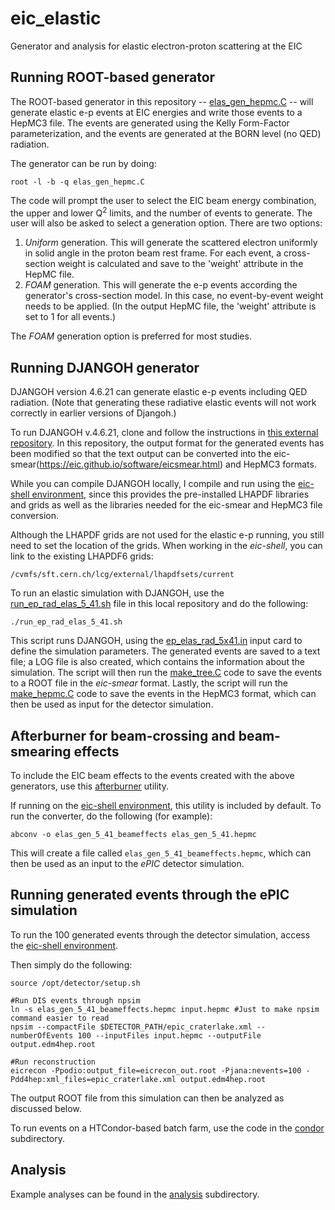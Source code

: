 # eic_elastic
Generator and analysis for elastic electron-proton scattering at the EIC

Running ROOT-based generator
----------------------------
The ROOT-based generator in this repository -- [elas_gen_hepmc.C](elas_gen_hepmc.C) -- will generate elastic e-p events at EIC energies and write those events to a HepMC3 file. The events are generated using the Kelly Form-Factor parameterization, and the events are generated at the BORN level (no QED) radiation.

The generator can be run by doing:
```
root -l -b -q elas_gen_hepmc.C
```
The code will prompt the user to select the EIC beam energy combination, the upper and lower Q<sup>2</sup> limits, and the number of events to generate. The user will also be asked to select a generation option. There are two options:

1. <i>Uniform</i> generation. This will generate the scattered electron uniformly in solid angle in the proton beam rest frame. For each event, a cross-section weight is calculated and save to the 'weight' attribute in the HepMC file.
2. <i>FOAM</i> generation. This will generate the e-p events according the generator's cross-section model. In this case, no event-by-event weight needs to be applied. (In the output HepMC file, the 'weight' attribute is set to 1 for all events.)

The <i>FOAM</i> generation option is preferred for most studies.

Running DJANGOH generator
-------------------------
DJANGOH version 4.6.21 can generate elastic e-p events including QED radiation. (Note that generating these radiative elastic events will not work correctly in earlier versions of Djangoh.) 

To run DJANGOH v.4.6.21, clone and follow the instructions in [this external repository](https://github.com/tch285/DJANGOH). In this repository, the output format for the generated events has been modified so that the text output can be converted into the eic-smear(https://eic.github.io/software/eicsmear.html) and HepMC3 formats.

While you can compile DJANGOH locally, I compile and run using the [eic-shell environment](https://eic.github.io/tutorial-setting-up-environment/02-eic-shell/index.html), since this provides the pre-installed LHAPDF libraries and grids as well as the libraries needed for the eic-smear and HepMC3 file conversion.

Although the LHAPDF grids are not used for the elastic e-p running, you still need to set the location of the grids. When working in the <i>eic-shell</i>, you can link to the existing LHAPDF6 grids:
```
/cvmfs/sft.cern.ch/lcg/external/lhapdfsets/current
```

To run an elastic simulation with DJANGOH, use the [run_ep_rad_elas_5_41.sh](run_ep_rad_elas_5_41.sh) file in this local repository and do the following:
```
./run_ep_rad_elas_5_41.sh
```
This script runs DJANGOH, using the [ep_elas_rad_5x41.in](ep_elas_rad_5x41.in) input card to define the simulation parameters. The generated events are saved to a text file; a LOG file is also created, which contains the information about the simulation. The script will then run the [make_tree.C](make_tree.C) code to save the events to a ROOT file in the <i>eic-smear</i> format. Lastly, the script will run the [make_hepmc.C](make_hepmc.C) code to save the events in the HepMC3 format, which can then be used as input for the detector simulation.

Afterburner for beam-crossing and beam-smearing effects
--------------------------------------------------------
To include the EIC beam effects to the events created with the above generators, use this [afterburner](https://github.com/eic/afterburner) utility.

If running on the [eic-shell environment](https://eic.github.io/tutorial-setting-up-environment/02-eic-shell/index.html), this utility is included by default. To run the converter, do the following (for example):
```
abconv -o elas_gen_5_41_beameffects elas_gen_5_41.hepmc
```
This will create a file called ```elas_gen_5_41_beameffects.hepmc```, which can then be used as an input to the <i>ePIC</i> detector simulation.

Running generated events through the ePIC simulation
----------------------------------------------------
To run the 100 generated events through the detector simulation, access the [eic-shell environment](https://eic.github.io/tutorial-setting-up-environment/02-eic-shell/index.html).

Then simply do the following:
```
source /opt/detector/setup.sh

#Run DIS events through npsim
ln -s elas_gen_5_41_beameffects.hepmc input.hepmc #Just to make npsim command easier to read
npsim --compactFile $DETECTOR_PATH/epic_craterlake.xml --numberOfEvents 100 --inputFiles input.hepmc --outputFile output.edm4hep.root

#Run reconstruction
eicrecon -Ppodio:output_file=eicrecon_out.root -Pjana:nevents=100 -Pdd4hep:xml_files=epic_craterlake.xml output.edm4hep.root
```
The output ROOT file from this simulation can then be analyzed as discussed below.

To run events on a HTCondor-based batch farm, use the code in the [condor](condor) subdirectory.

Analysis
--------
Example analyses can be found in the [analysis](analysis) subdirectory.


